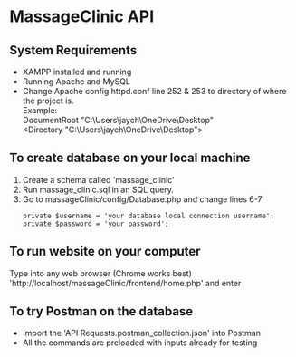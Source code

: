 # MassageClinic API

## System Requirements
* XAMPP installed and running  
* Running Apache and MySQL  
* Change Apache config httpd.conf line 252 & 253 to directory of where the project is.  
Example:  
    DocumentRoot "C:\Users\jaych\OneDrive\Desktop"  
    <Directory "C:\Users\jaych\OneDrive\Desktop">  

## To create database on your local machine
1) Create a schema called 'massage_clinic'   
2) Run massage_clinic.sql in an SQL query.  
3) Go to massageClinic/config/Database.php and change lines 6-7  
    ```
    private $username = 'your database local connection username';  
    private $password = 'your password';  
    ```
    
## To run website on your computer
Type into any web browser (Chrome works best) 'http://localhost/massageClinic/frontend/home.php' and enter  

## To try Postman on the database
* Import the 'API Requests.postman_collection.json' into Postman  
* All the commands are preloaded with inputs already for testing  
